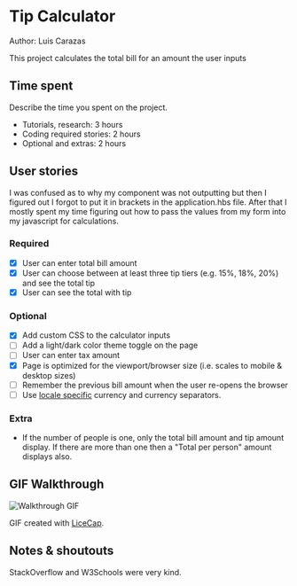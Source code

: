 # Tip Calculator

Author: Luis Carazas

This project calculates the total bill for an amount the user inputs

## Time spent
Describe the time you spent on the project.
 * Tutorials, research: 3 hours
 * Coding required stories: 2 hours
 * Optional and extras: 2 hours

## User stories
I was confused as to why my component was not outputting but then I figured out I forgot to put it in brackets in the application.hbs file. After that I mostly spent my time figuring out how to pass the values from my form into my javascript for calculations.

### Required
 * [x] User can enter total bill amount
 * [x] User can choose between at least three tip tiers (e.g. 15%, 18%, 20%) and see the total tip 
 * [x] User can see the total with tip

### Optional

 * [x] Add custom CSS to the calculator inputs
 * [ ] Add a light/dark color theme toggle on the page
 * [ ] User can enter tax amount
 * [x] Page is optimized for the viewport/browser size (i.e. scales to mobile & desktop sizes)
 * [ ] Remember the previous bill amount when the user re-opens the browser
 * [ ] Use [locale specific](https://developer.mozilla.org/en-US/docs/Web/JavaScript/Reference/Global_Objects/NumberFormat) currency and currency separators.

### Extra

 * If the number of people is one, only the total bill amount and tip amount display. If there are more than one then a "Total per person" amount displays also.
 

## GIF Walkthrough

![Walkthrough GIF](path/to/gif.gif)

GIF created with [LiceCap](https://www.cockos.com/licecap/).

## Notes & shoutouts

StackOverflow and W3Schools were very kind. 
